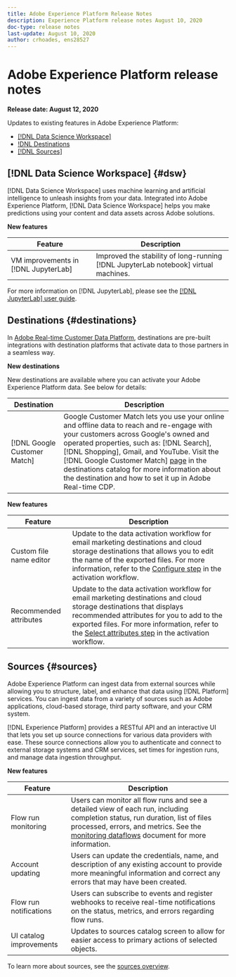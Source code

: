 ```yaml
---
title: Adobe Experience Platform Release Notes
description: Experience Platform release notes August 10, 2020
doc-type: release notes
last-update: August 10, 2020
author: crhoades, ens28527
---
```


# Adobe Experience Platform release notes 

**Release date: August 12, 2020**

Updates to existing features in Adobe Experience Platform:

- [[!DNL Data Science Workspace]](#dsw)
- [!DNL Destinations](#destinations)  
- [[!DNL Sources]](#sources)

## [!DNL Data Science Workspace] {#dsw}

[!DNL Data Science Workspace] uses machine learning and artificial intelligence to unleash insights from your data. Integrated into Adobe Experience Platform, [!DNL Data Science Workspace] helps you make predictions using your content and data assets across Adobe solutions.

**New features**

| Feature | Description |
| ------- | ----------- |
| VM improvements in [!DNL JupyterLab] | Improved the stability of long-running [!DNL JupyterLab notebook] virtual machines. |

For more information on [!DNL JupyterLab], please see the [[!DNL JupyterLab] user guide](../../data-science-workspace/jupyterlab/overview.md).

## Destinations {#destinations}

In [Adobe Real-time Customer Data Platform](../../rtcdp/overview.md), destinations are pre-built integrations with destination platforms that activate data to those partners in a seamless way.

**New destinations**

New destinations are available where you can activate your Adobe Experience Platform data. See below for details:

|Destination | Description|
|--- | ---|
|[!DNL Google Customer Match] | Google Customer Match lets you use your online and offline data to reach and re-engage with your customers across Google's owned and operated properties, such as: [!DNL Search], [!DNL Shopping], Gmail, and YouTube. Visit the [!DNL Google Customer Match] [page](/help/rtcdp/destinations/google-customer-match-destination.md) in the destinations catalog for more information about the destination and how to set it up in Adobe Real-time CDP.|

**New features**

|Feature | Description|
|------- | -----------|
|Custom file name editor | Update to the data activation workflow for email marketing destinations and cloud storage destinations that allows you to edit the name of the exported files. For more information, refer to the [ Configure step](/help/rtcdp/destinations/activate-destinations.md#configure) in the activation workflow.|
|Recommended attributes | Update to the data activation workflow for email marketing destinations and cloud storage destinations that displays recommended attributes for you to add to the exported files. For more information, refer to the [Select attributes step](/help/rtcdp/destinations/activate-destinations.md#select-attributes) in the activation workflow.|

## Sources {#sources}

Adobe Experience Platform can ingest data from external sources while allowing you to structure, label, and enhance that data using [!DNL Platform] services. You can ingest data from a variety of sources such as Adobe applications, cloud-based storage, third party software, and your CRM system.

[!DNL Experience Platform] provides a RESTful API and an interactive UI that lets you set up source connections for various data providers with ease. These source connections allow you to authenticate and connect to external storage systems and CRM services, set times for ingestion runs, and manage data ingestion throughput.

**New features**

| Feature | Description |
| ------- | ----------- |
| Flow run monitoring | Users can monitor all flow runs and see a detailed view of each run, including completion status, run duration, list of files processed, errors, and metrics. See the [monitoring dataflows](../../sources/tutorials/ui/monitor.md) document for more information. |
| Account updating | Users can update the credentials, name, and description of any existing account to provide more meaningful information and correct any errors that may have been created. |
| Flow run notifications | Users can subscribe to events and register webhooks to receive real-time notifications on the status, metrics, and errors regarding flow runs. |
| UI catalog improvements | Updates to sources catalog screen to allow for easier access to primary actions of selected objects. |

To learn more about sources, see the [sources overview](../../sources/home.md).
